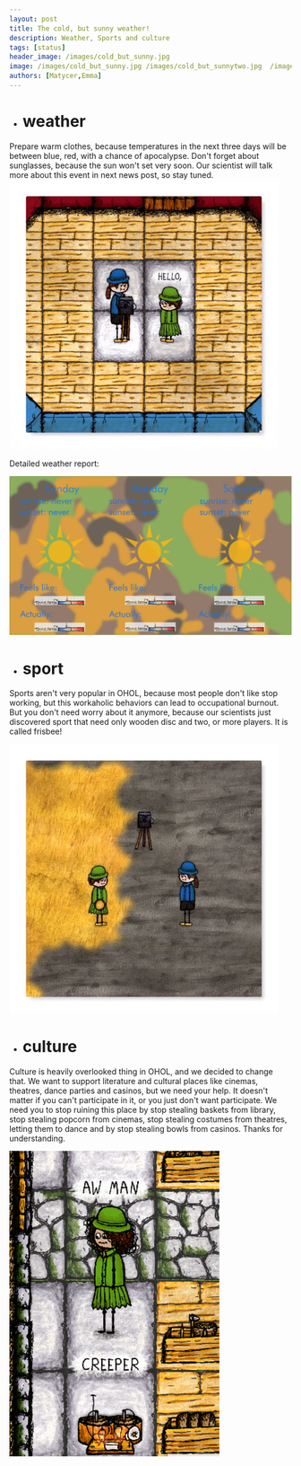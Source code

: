 ```yaml
---
layout: post
title: The cold, but sunny weather!
description: Weather, Sports and culture
tags: [status]
header_image: /images/cold_but_sunny.jpg
image: /images/cold_but_sunny.jpg /images/cold_but_sunnytwo.jpg  /images/sports_frisby.webp /images/weather_1.webp /images/creaper.webp 
authors: [Matycer,Emma]
---
```


* # weather

Prepare warm clothes, because temperatures in the next three days will be between blue, red, with a chance of apocalypse. Don't forget about sunglasses, because the sun won't set very soon. Our scientist will talk more about this event in next news post, so stay tuned.
![image](/images/weather_1.webp)

Detailed weather report:

![image](/images/cold_but_sunnytwo.jpg)

* # sport
Sports aren't very popular in OHOL, because most people don't like stop working, but this workaholic behaviors can lead to occupational burnout. But you don't need worry about it anymore, because our scientists just discovered sport that need only wooden disc and two, or more players. It is called frisbee!

![image](/images/sports_frisby.webp)

* # culture
Culture is heavily overlooked thing in OHOL, and we decided to change that. We want to support literature and cultural places like cinemas, theatres, dance parties and casinos, but we need your help. It doesn't matter if you can't participate in it, or you just don't want participate. We need you to stop ruining this place by stop stealing baskets from library, stop stealing popcorn from cinemas, stop stealing costumes from theatres, letting them to dance and by stop stealing bowls from casinos. Thanks for understanding.

![image](/images/creaper.webp)